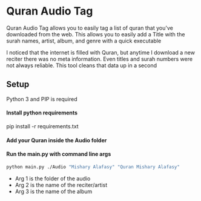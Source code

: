 # Quran Audio Tag

Quran Audio Tag allows you to easily tag a list of quran that you've downloaded from the web.
This allows you to easily add a Title with the surah names, artist, album, and genre with a quick executable

I noticed that the internet is filled with Quran, but anytime I download a new reciter there was no meta information. Even titles and surah numbers were not always reliable. This tool cleans that data up in a second

## Setup

Python 3 and PIP is required

#### Install python requirements

pip install -r requirements.txt

#### Add your Quran inside the Audio folder

#### Run the main.py with command line args

```bash
python main.py ./Audio "Mishary Alafasy" "Quran Mishary Alafasy"
```

- Arg 1 is the folder of the audio
- Arg 2 is the name of the reciter/artist
- Arg 3 is the name of the album
